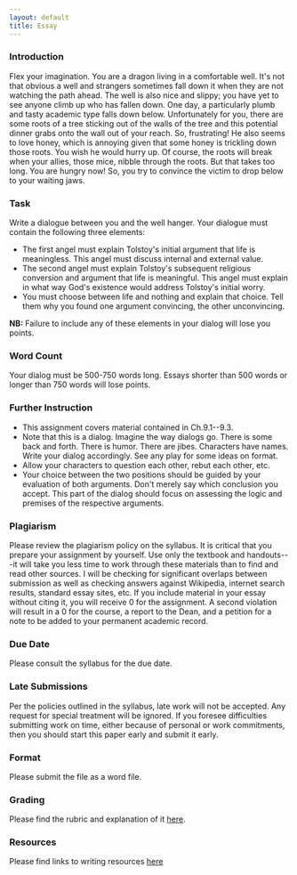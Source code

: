 ```yaml
---
layout: default
title: Essay
---
```


 

### Introduction

Flex your imagination. You are a dragon living in a comfortable well. It's not that obvious a well and strangers sometimes fall down it when they are not watching the path ahead. The well is also nice and slippy; you have yet to see anyone climb up who has fallen down. One day, a particularly plumb and tasty academic type falls down below. Unfortunately for you, there are some roots of a tree sticking out of the walls of the tree and this potential dinner grabs onto the wall out of your reach. So, frustrating! He also seems to love honey, which is annoying given that some honey is trickling down those roots. You wish he would hurry up. Of course, the roots will break when your allies, those mice, nibble through the roots. But that takes too long. You are hungry now! So, you try to convince the victim to drop below to your waiting jaws. 

### Task

Write a dialogue between you and the well hanger. Your dialogue must contain the following three elements:

+ The first angel must explain Tolstoy's initial argument that life is meaningless. This angel must discuss internal and external value.
+ The second angel must explain Tolstoy's subsequent religious conversion and argument that life is meaningful. This angel must explain in what way God's existence would address Tolstoy's initial worry.
+ You must choose between life and nothing and explain that choice. Tell them why you found one argument convincing, the other unconvincing.

**NB:** Failure to include any of these elements in your dialog will lose you points. 




### Word Count

Your dialog must be 500-750 words long. Essays shorter than 500 words or longer than 750 words will lose points.

### Further Instruction

+ This assignment covers material contained in Ch.9.1--9.3.
+ Note that this is a dialog. Imagine the way dialogs go. There is some back and forth. There is humor. There are jibes. Characters have names. Write your dialog accordingly. See any play for some ideas on format. 
+ Allow your characters to question each other, rebut each other, etc.
+ Your choice between the two positions should be guided by your evaluation of both arguments. Don't merely say which conclusion you accept. This part of the dialog should focus on assessing the logic and premises of the respective arguments.   



### Plagiarism

Please review the plagiarism policy on the syllabus. It is critical that you prepare your assignment by yourself. Use only the textbook and handouts---it will take you less time to work through these materials than to find and read other sources. I will be checking for significant overlaps between submission as well as checking answers against Wikipedia, internet search results, standard essay sites, etc. If you include material in your essay without citing it, you will receive 0 for the assignment. A second violation will result in a 0 for the course, a report to the Dean, and a petition for a note to be added to your permanent academic record. 

### Due Date
Please consult the syllabus for the due date.

### Late Submissions

Per the policies outlined in the syllabus, late work will not be accepted. Any request for special treatment will be ignored. If you foresee difficulties submitting work on time, either because of personal or work commitments, then you should start this paper early and submit it early. 

### Format
Please submit the file as a word file.

### Grading
Please find the rubric and explanation of it [here](/Teaching/Grading/).

### Resources
Please find links to writing resources [here](/Teaching/Resources/)




